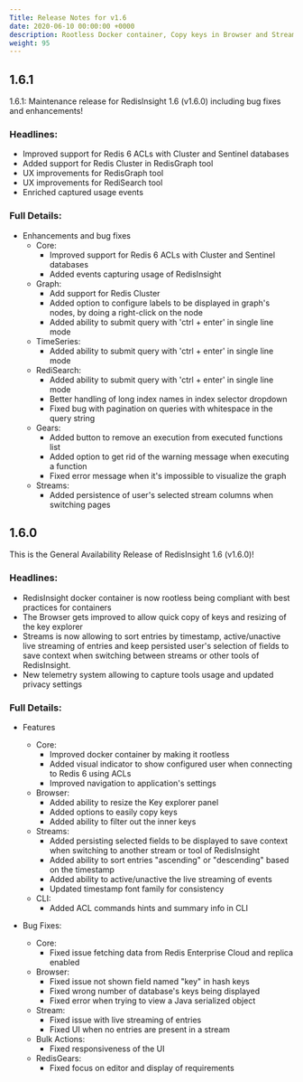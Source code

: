 ```yaml
---
Title: Release Notes for v1.6
date: 2020-06-10 00:00:00 +0000
description: Rootless Docker container, Copy keys in Browser and Stream UX improvements
weight: 95
---
```


## 1.6.1

1.6.1: Maintenance release for RedisInsight 1.6 (v1.6.0) including bug fixes and enhancements!

### Headlines:
- Improved support for Redis 6 ACLs with Cluster and Sentinel databases
- Added support for Redis Cluster in RedisGraph tool
- UX improvements for RedisGraph tool
- UX improvements for RediSearch tool
- Enriched captured usage events 

### Full Details:
- Enhancements and bug fixes
  - Core:
    - Improved support for Redis 6 ACLs with Cluster and Sentinel databases
    - Added events capturing usage of RedisInsight 
  - Graph:
    - Add support for Redis Cluster
    - Added option to configure labels to be displayed in graph's nodes, by doing a right-click on the node
    - Added ability to submit query with 'ctrl + enter' in single line mode
  - TimeSeries:
    - Added ability to submit query with 'ctrl + enter' in single line mode
  - RediSearch: 
    - Added ability to submit query with 'ctrl + enter' in single line mode
    - Better handling of long index names in index selector dropdown
    - Fixed bug with pagination on queries with whitespace in the query string
  - Gears: 
    - Added button to remove an execution from executed functions list
    - Added option to get rid of the warning message when executing a function 
    - Fixed error message when it's impossible to visualize the graph
  - Streams:
    - Added persistence of user's selected stream columns when switching pages


## 1.6.0

This is the General Availability Release of RedisInsight 1.6 (v1.6.0)!

### Headlines:
- RedisInsight docker container is now rootless being compliant with best practices for containers
- The Browser gets improved to allow quick copy of keys and resizing of the key explorer
- Streams is now allowing to sort entries by timestamp, active/unactive live streaming of entries and keep persisted user's selection of fields to save context when switching between streams or other tools of RedisInsight. 
- New telemetry system allowing to capture tools usage and updated privacy settings

### Full Details:

- Features
  - Core:
    - Improved docker container by making it rootless
    - Added visual indicator to show configured user when connecting to Redis 6 using ACLs
    - Improved navigation to application's settings
  - Browser:
    - Added ability to resize the Key explorer panel
    - Added options to easily copy keys
    - Added ability to filter out the inner keys
  - Streams: 
    - Added persisting selected fields to be displayed to save context when switching to another stream or tool of RedisInsight 
    - Added ability to sort entries "ascending" or "descending" based on the timestamp
    - Added ability to active/unactive the live streaming of events 
    - Updated timestamp font family for consistency
  - CLI:
    - Added ACL commands hints and summary info in CLI

- Bug Fixes:
  - Core:
    - Fixed issue fetching data from Redis Enterprise Cloud and replica enabled
  - Browser:
    - Fixed issue not shown field named "key" in hash keys
    - Fixed wrong number of database's keys being displayed
    - Fixed error when trying to view a Java serialized object
  - Stream:
    - Fixed issue with live streaming of entries
    - Fixed UI when no entries are present in a stream
  - Bulk Actions:
    - Fixed responsiveness of the UI
  - RedisGears:
    - Fixed focus on editor and display of requirements
